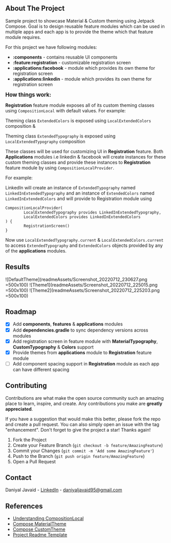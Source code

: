 <!-- ABOUT THE PROJECT -->

## About The Project

Sample project to showcase Material & Custom theming using Jetpack Compose. Goal is to design
reusable feature modules which can be used in multiple apps and each app is to provide the theme
which that feature module requires.

For this project we have following modules:

* <b>:components</b> - contains reusable UI components
* <b>:feature:registration</b> - customizable registration screen
* <b>:applications:facebook</b> - module which provides its own theme for registration screen
* <b>:applications:linkedin</b> - module which provides its own theme for registration screen

<big><b>How things work:</b></big>

<b>Registration</b> feature module exposes all of its custom theming classes using
`CompositionLocal` with default values. For example:

Theming class `ExtendedColors` is exposed using `LocalExtendedColors` composition &

Theming class `ExtendedTypography` is exposed using `LocalExtendedTypography` composition

These classes will be used for customizing UI in <b>Registration</b> feature. Both <b>
Applications</b> modules i.e linkedin & facebook will create instances for these custom theming
classes and provide these instances to <b>Registration</b>
feature module by using `CompositionLocalProvider`.

For example:

LinkedIn will create an instance of `ExtendedTypography` named
`LinkedInExtendedTypography` and an instance of `ExtendedColors` named
`LinkedInExtendedColors` and will provide to Registration module using

```
CompositionLocalProvider(
        LocalExtendedTypography provides LinkedInExtendedTypography,
        LocalExtendedColors provides LinkedInExtendedColors
) {
        RegistrationScreen()
}
```

Now use `LocalExtendedTypography.current` & `LocalExtendedColors.current` to
access `ExtendedTypography`
and `ExtendedColors` objects provided by any of the <b>applications</b> modules.

## Results

![DefaultTheme](readmeAssets/Screenshot_20220712_230627.png =500x100)
![Theme1](readmeAssets/Screenshot_20220712_225015.png =500x100)
![Theme2](readmeAssets/Screenshot_20220712_225203.png =500x100)

<!-- ROADMAP -->

## Roadmap

- [x] Add <b>components</b>, <b>features</b> & <b>applications</b> modules
- [x] Add <b>dependencies.gradle</b> to sync dependency versions across modules
- [x] Add registration screen in feature module with <b>MaterialTypography</b>, <b>
  CustomTypography</b> & <b>Colors</b> support
- [x] Provide themes from <b>applications</b> module to <b>Registration</b> feature module
- [ ] Add component spacing support in <b>Registration</b> module as each app can have different
  spacing

<!-- CONTRIBUTING -->

## Contributing

Contributions are what make the open source community such an amazing place to learn, inspire, and
create. Any contributions you make are **greatly appreciated**.

If you have a suggestion that would make this better, please fork the repo and create a pull
request. You can also simply open an issue with the tag "enhancement". Don't forget to give the
project a star! Thanks again!

1. Fork the Project
2. Create your Feature Branch (`git checkout -b feature/AmazingFeature`)
3. Commit your Changes (`git commit -m 'Add some AmazingFeature'`)
4. Push to the Branch (`git push origin feature/AmazingFeature`)
5. Open a Pull Request

<!-- CONTACT -->

## Contact

Daniyal Javaid - [LinkedIn](https://www.linkedin.com/in/daniyal-javaid/) - daniyaljavaid95@gmail.com



<!-- ACKNOWLEDGMENTS -->

## References

* [Understanding CompositionLocal](https://developer.android.com/jetpack/compose/compositionlocal)
* [Compose MaterialTheme](https://developer.android.com/jetpack/compose/themes/material)
* [Compose CustomTheme](https://developer.android.com/jetpack/compose/themes/custom)
* [Project Readme Template](https://github.com/othneildrew/Best-README-Template)
